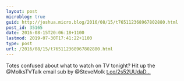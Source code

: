 ```yaml
---
layout: post
microblog: true
guid: http://joshua.micro.blog/2016/08/15/t765112368967802880.html
post_id: 35165
date: 2016-08-15T20:06:18+1100
lastmod: 2019-07-30T17:41:22+1100
type: post
url: /2016/08/15/t765112368967802880.html
---
```

Totes confused about what to watch on TV tonight? Hit up the @MolksTVTalk email sub by @SteveMolk [t.co/2s52UUdaD...](https://t.co/2s52UUdaDO)
